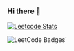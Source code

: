 ### Hi there 👋

[![Leetcode Stats](https://leetcard.jacoblin.cool/Jerish_Balakrishnan?ext=contest&font=Dancing_Script)](https://leetcode.com/Jerish_Balakrishnan)

![LeetCode Badges](https://leetcode-badge-showcase.vercel.app/api?username=Jerish_Balakrishnan)`
